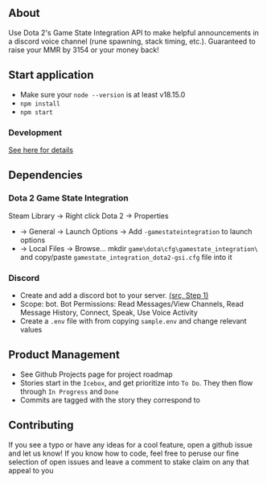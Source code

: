 ## About

Use Dota 2's Game State Integration API to make helpful announcements in a discord voice channel (rune spawning, stack timing, etc.). Guaranteed to raise your MMR by 3154 or your money back!

## Start application

-   Make sure your `node --version` is at least v18.15.0
-   `npm install`
-   `npm start`

### Development

[See here for details](./development.md)

## Dependencies

### Dota 2 Game State Integration

Steam Library -> Right click Dota 2 -> Properties

-   -> General -> Launch Options -> Add `-gamestateintegration` to launch options
-   -> Local Files -> Browse... mkdir `game\dota\cfg\gamestate_integration\` and copy/paste `gamestate_integration_dota2-gsi.cfg` file into it

### Discord

-   Create and add a discord bot to your server. [(src, Step 1)](https://www.digitalocean.com/community/tutorials/how-to-build-a-discord-bot-with-node-js)
-   Scope: bot. Bot Permissions: Read Messages/View Channels, Read Message History, Connect, Speak, Use Voice Activity
-   Create a `.env` file with from copying `sample.env` and change relevant values

## Product Management

-   See Github Projects page for project roadmap
-   Stories start in the `Icebox`, and get prioritize into `To Do`. They then flow through `In Progress` and `Done`
-   Commits are tagged with the story they correspond to

## Contributing

If you see a typo or have any ideas for a cool feature, open a github issue and let us know! If you know how to code, feel free to peruse our fine selection of open issues and leave a comment to stake claim on any that appeal to you
